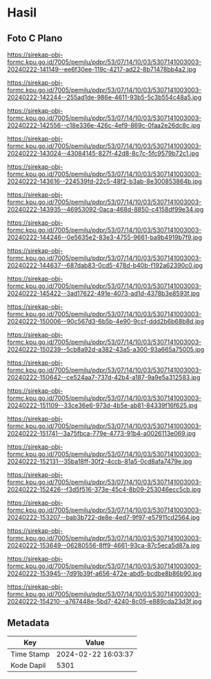 # Hasil

## Foto C Plano

https://sirekap-obj-formc.kpu.go.id/7005/pemilu/pdpr/53/07/14/10/03/5307141003003-20240222-141149--ee6f30ee-119c-4217-ad22-8b71478bb4a2.jpg

https://sirekap-obj-formc.kpu.go.id/7005/pemilu/pdpr/53/07/14/10/03/5307141003003-20240222-142244--255ad1de-986e-4611-93b5-5c3b554c48a5.jpg

https://sirekap-obj-formc.kpu.go.id/7005/pemilu/pdpr/53/07/14/10/03/5307141003003-20240222-142556--c18e336e-426c-4ef9-869c-0faa2e26dc8c.jpg

https://sirekap-obj-formc.kpu.go.id/7005/pemilu/pdpr/53/07/14/10/03/5307141003003-20240222-143024--43084145-827f-42d8-8c7c-5fc9579b72c1.jpg

https://sirekap-obj-formc.kpu.go.id/7005/pemilu/pdpr/53/07/14/10/03/5307141003003-20240222-143616--224539fd-22c5-48f2-b3ab-8e300853864b.jpg

https://sirekap-obj-formc.kpu.go.id/7005/pemilu/pdpr/53/07/14/10/03/5307141003003-20240222-143935--46953092-0aca-468d-8850-c4158df99e34.jpg

https://sirekap-obj-formc.kpu.go.id/7005/pemilu/pdpr/53/07/14/10/03/5307141003003-20240222-144246--0e5635e2-83e3-4755-9661-ba9b4919b7f9.jpg

https://sirekap-obj-formc.kpu.go.id/7005/pemilu/pdpr/53/07/14/10/03/5307141003003-20240222-144637--687dab83-0cd5-478d-b40b-f192a62390c0.jpg

https://sirekap-obj-formc.kpu.go.id/7005/pemilu/pdpr/53/07/14/10/03/5307141003003-20240222-145422--3ad17622-491e-4073-ad1d-4378b3e8593f.jpg

https://sirekap-obj-formc.kpu.go.id/7005/pemilu/pdpr/53/07/14/10/03/5307141003003-20240222-150006--90c567d3-6b5b-4e90-9ccf-ddd2b6b68b8d.jpg

https://sirekap-obj-formc.kpu.go.id/7005/pemilu/pdpr/53/07/14/10/03/5307141003003-20240222-150239--5cb8a92d-a382-43a5-a300-93a665a75005.jpg

https://sirekap-obj-formc.kpu.go.id/7005/pemilu/pdpr/53/07/14/10/03/5307141003003-20240222-150642--ce524aa7-737d-42b4-a187-9a9e5a312583.jpg

https://sirekap-obj-formc.kpu.go.id/7005/pemilu/pdpr/53/07/14/10/03/5307141003003-20240222-151109--33ce36e6-973d-4b5e-ab81-84339f16f625.jpg

https://sirekap-obj-formc.kpu.go.id/7005/pemilu/pdpr/53/07/14/10/03/5307141003003-20240222-151741--3a75fbca-779e-4773-91b4-a0026113e069.jpg

https://sirekap-obj-formc.kpu.go.id/7005/pemilu/pdpr/53/07/14/10/03/5307141003003-20240222-152131--35ba18ff-30f2-4ccb-81a5-0cd8afa7479e.jpg

https://sirekap-obj-formc.kpu.go.id/7005/pemilu/pdpr/53/07/14/10/03/5307141003003-20240222-152426--f3d5f516-373e-45c4-8b09-253046ecc5cb.jpg

https://sirekap-obj-formc.kpu.go.id/7005/pemilu/pdpr/53/07/14/10/03/5307141003003-20240222-153207--bab3b722-de8e-4ed7-9f97-e57911cd2564.jpg

https://sirekap-obj-formc.kpu.go.id/7005/pemilu/pdpr/53/07/14/10/03/5307141003003-20240222-153649--06280556-8ff9-4661-93ca-87c5eca5d87a.jpg

https://sirekap-obj-formc.kpu.go.id/7005/pemilu/pdpr/53/07/14/10/03/5307141003003-20240222-153945--7d91b39f-a656-472e-abd5-bcdbe8b86b90.jpg

https://sirekap-obj-formc.kpu.go.id/7005/pemilu/pdpr/53/07/14/10/03/5307141003003-20240222-154210--a767448e-5bd7-4240-8c05-e889cda23d3f.jpg


## Metadata

| Key        | Value               |
| ---------- | ------------------- |
| Time Stamp | 2024-02-22 16:03:37 |
| Kode Dapil | 5301                |



